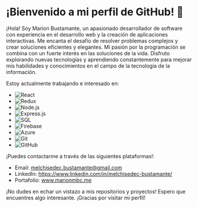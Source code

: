 # ¡Bienvenido a mi perfil de GitHub! 👋

¡Hola! Soy Marion Bustamante, un apasionado desarrollador de software con experiencia en el desarrollo web y la creación de aplicaciones interactivas. Me encanta el desafío de resolver problemas complejos y crear soluciones eficientes y elegantes. Mi pasión por la programación se combina con un fuerte interés en las soluciones de la vida. Disfruto explorando nuevas tecnologías y aprendiendo constantemente para mejorar mis habilidades y conocimientos en el campo de la tecnología de la información.

   Estoy actualmente trabajando e interesado en:
   - ![React](https://img.shields.io/badge/-React-61DAFB?logo=react&logoColor=white)
   - ![Redux](https://img.shields.io/badge/-Redux-764ABC?logo=redux&logoColor=white)
   - ![Node.js](https://img.shields.io/badge/-Node.js-339933?logo=node.js&logoColor=white)
   - ![Express.js](https://img.shields.io/badge/-Express.js-000000?logo=express&logoColor=white)
   - ![SQL](https://img.shields.io/badge/-SQL-4479A1?logo=mysql&logoColor=white)
   - ![Firebase](https://img.shields.io/badge/-Firebase-FFCA28?logo=firebase&logoColor=white)
   - ![Azure](https://img.shields.io/badge/-Azure-0089D6?logo=microsoftazure&logoColor=white)
   - ![Git](https://img.shields.io/badge/-Git-F05032?logo=git&logoColor=white)
   - ![GitHub](https://img.shields.io/badge/-GitHub-181717?logo=github&logoColor=white)

   ¡Puedes contactarme a través de las siguientes plataformas!:
   - Email: melchisedec.bustamante@gmail.com
   - LinkedIn: https://www.linkedin.com/in/melchisedec-bustamante/
   - Portafolio: www.marionmbc.me

¡No dudes en echar un vistazo a mis repositorios y proyectos! Espero que encuentres algo interesante. ¡Gracias por visitar mi perfil!

